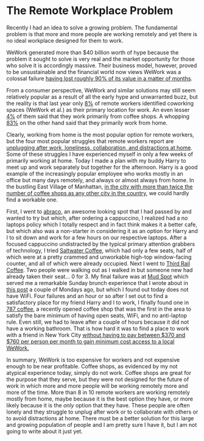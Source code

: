 # The Remote Workplace Problem

Recently I had an idea to solve a growing problem. The fundamental problem is that more and more people are working remotely and yet there is no ideal workplace designed for them to work.

WeWork generated more than $40 billion worth of hype because the problem it sought to solve is very real and the market opportunity for those who solve it is accordingly massive. Their business model, however, proved to be unsustainable and the financial world now views WeWork was a colossal failure [having lost roughly 90% of its value in a matter of months](https://www.ft.com/content/7938752a-52a7-11ea-90ad-25e377c0ee1f).

From a consumer perspective, WeWork and similar solutions may still seem relatively popular as a result of all the early hype and unwarranted buzz, but the reality is that last year only [8%](https://buffer.com/state-of-remote-work-2019) of remote workers identified coworking spaces (WeWork et al.) as their primary location for work. An even lesser [4%](https://buffer.com/state-of-remote-work-2019) of them said that they work primarily from coffee shops. A whopping [83%](https://buffer.com/state-of-remote-work-2019) on the other hand said that they primarily work from home.

Clearly, working from home is the most popular option for remote workers, but the four most popular struggles that remote workers report are [unplugging after work, loneliness, collaboration, and distractions at home](https://buffer.com/state-of-remote-work-2019). Some of these struggles I have experienced myself in only a few weeks of primarily working at home. Today I made a plan with my buddy Harry to meet up and work separately but together for the afternoon. Harry is a good example of the increasingly popular employee who works mostly in an office but many days remotely, and always or almost always from home. In the bustling East Village of Manhattan, [in the city with more than twice the number of coffee shops as any other city in the country](https://www.renthop.com/studies/national/coffee-vs-rental-price), we could hardly find a workable one.

First, I went to [abraco](http://www.abraconyc.com/), an awesome looking spot that I had passed by and wanted to try but which, after ordering a cappuccino, I realized had a no laptops policy which I totally respect and in fact think makes it a better cafe, but which also was a non-starter in considering it as an option for Harry and I to sit down and work for a few hours on our respective laptops. After a focused cappuccino undistracted by the typical primary attention grabbers of technology, I tried [Saltwater Coffee](https://www.saltwaternyc.com/), which had only a few seats, half of which were at a pretty crammed and unworkable high-top window-facing counter, and all of which were already occupied. Next I went to [Third Rail Coffee](http://www.thirdrailcoffee.com/). Two people were walking out as I walked in but someone new had already taken their seat... 0 for 3. My final failure was at [Mud Spot](https://www.mudnyc.com/) which served me a remarkable Sunday brunch experience that I wrote about in [this post](https://blogofjake.com/2020/02/10/updated-eating-practices-places-to-eat-in-nyc/) a couple of Mondays ago, but which I found out today does not have WiFi. Four failures and an hour or so after I set out to find a satisfactory place for my friend Harry and I to work, I finally found one in [787 coffee](http://www.787coffee.com/), a recently opened coffee shop that was the first in the area to satisfy the bare minimum of having open seats, WiFi, and no anti-laptop rule. Even still, we had to leave after a couple of hours because it did not have a working bathroom. That is how hard it was to find a place to work with a friend in New York City [without having to pay between $370 and $760 per person per month to gain minimum cost access to a local WeWork.](https://www.wework.com/signup?plan_ref=hot_desk)

In summary, WeWork is too expensive for workers and not expensive enough to be near profitable. Coffee shops, as evidenced by my not atypical experience today, simply do not work. Coffee shops are great for the purpose that they serve, but they were not designed for the future of work in which more and more people will be working remotely more and more of the time. More than 8 in 10 remote workers are working remotely mostly from home, maybe because it is the best option they have, or more likely because it is the _only_ option that they have. These people are often lonely and they struggle to unplug after work or to collaborate with others or to avoid distractions at home. There must be a better solution for this large and growing population of people and I am pretty sure I have it, but I am not going to write about it just yet.
